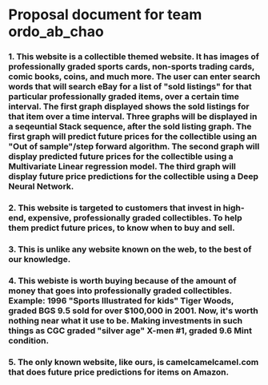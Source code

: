 # Proposal document for team ordo_ab_chao

### 1. This website is a collectible themed website. It has images of professionally graded sports cards, non-sports trading cards, comic books, coins, and much more. The user can enter search words that will search eBay for a list of "sold listings" for that particular professionally graded items, over a certain time interval. The first graph displayed shows the sold listings for that item over a time interval. Three graphs will be displayed in a seqeuntial Stack sequence, after the sold listing graph. The first graph will predict future prices for the collectible using an "Out of sample"/step forward algorithm. The second graph will display predicted future prices for the collectible using a Multivariate Linear regression model. The third graph will display future price predictions for the collectible using a Deep Neural Network. <h3>

### 2. This website is targeted to customers that invest in high-end, expensive, professionally graded collectibles. To help them predict future prices, to know when to buy and sell. <h3>

### 3. This is unlike any website known on the web, to the best of our knowledge. <h3>

### 4. This webiste is worth buying because of the amount of money that goes into professionally graded collectibles. Example: 1996 "Sports Illustrated for kids" Tiger Woods, graded BGS 9.5 sold for over $100,000 in 2001. Now, it's worth nothing near what it use to be. Making investments in such things as CGC graded "silver age" X-men #1, graded 9.6 Mint condition. <h3>

### 5. The only known website, like ours, is camelcamelcamel.com that does future price predictions for items on Amazon. <h3>
